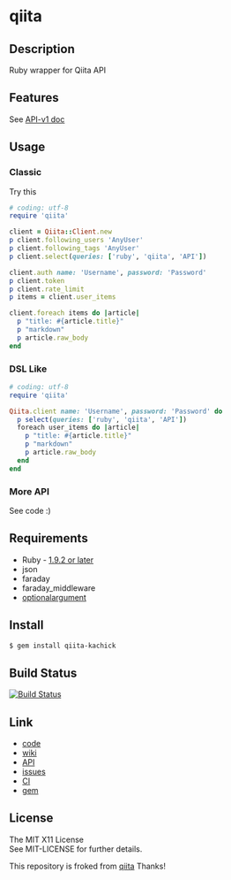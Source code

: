 qiita
========

Description
-----------

Ruby wrapper for Qiita API


Features
--------

See [API-v1 doc](http://qiita.com/docs)

Usage
-----

### Classic

Try this

```ruby
# coding: utf-8
require 'qiita'

client = Qiita::Client.new
p client.following_users 'AnyUser'
p client.following_tags 'AnyUser'
p client.select(queries: ['ruby', 'qiita', 'API'])

client.auth name: 'Username', password: 'Password'
p client.token
p client.rate_limit
p items = client.user_items

client.foreach items do |article|
  p "title: #{article.title}"
  p "markdown"
  p article.raw_body
end
```

### DSL Like

```ruby
# coding: utf-8
require 'qiita'

Qiita.client name: 'Username', password: 'Password' do
  p select(queries: ['ruby', 'qiita', 'API']) 
  foreach user_items do |article|
    p "title: #{article.title}"
    p "markdown"
    p article.raw_body
  end
end
```

### More API

See code :)

Requirements
-------------

* Ruby - [1.9.2 or later](http://travis-ci.org/#!/kachick/qiita-kachick)
* json
* faraday
* faraday_middleware
* [optionalargument](https://github.com/kachick/optionalargument)

Install
-------

```bash
$ gem install qiita-kachick
```

Build Status
-------------

[![Build Status](https://secure.travis-ci.org/kachick/qiita-kachick.png)](http://travis-ci.org/kachick/qiita-kachick)

Link
----

* [code](https://github.com/kachick/qiita-kachick)
* [wiki](https://github.com/kachick/qiita-kachick/wiki)
* [API](http://kachick.github.com/qiita-kachick/yard/frames.html)
* [issues](https://github.com/kachick/qiita-kachick/issues)
* [CI](http://travis-ci.org/#!/kachick/qiita-kachick)
* [gem](https://rubygems.org/gems/qiita-kachick)

License
--------

The MIT X11 License  
See MIT-LICENSE for further details.

This repository is froked from [qiita](https://github.com/yaotti/qiita-rb)
Thanks!
